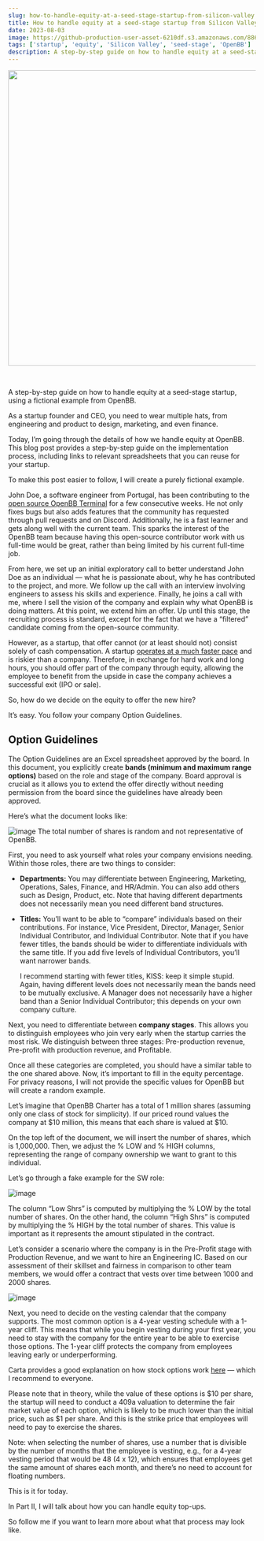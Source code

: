 ```yaml
---
slug: how-to-handle-equity-at-a-seed-stage-startup-from-silicon-valley
title: How to handle equity at a seed-stage startup from Silicon Valley
date: 2023-08-03
image: https://github-production-user-asset-6210df.s3.amazonaws.com/88618738/280556768-c4d5f9ed-d2b4-4faf-802d-1de3e3e83d71.png
tags: ['startup', 'equity', 'Silicon Valley', 'seed-stage', 'OpenBB']
description: A step-by-step guide on how to handle equity at a seed-stage startup, using a fictional example from OpenBB.
---
```


<p align="center">
    <img width="600" src="https://github-production-user-asset-6210df.s3.amazonaws.com/88618738/280556768-c4d5f9ed-d2b4-4faf-802d-1de3e3e83d71.png"/>
</p>

<br />

A step-by-step guide on how to handle equity at a seed-stage startup, using a fictional example from OpenBB.

<!-- truncate -->

<div style={{borderTop: '1px solid #21af90', margin: '1.5em 0'}} />

As a startup founder and CEO, you need to wear multiple hats, from engineering and product to design, marketing, and even finance.

Today, I’m going through the details of how we handle equity at OpenBB. This blog post provides a step-by-step guide on the implementation process, including links to relevant spreadsheets that you can reuse for your startup.

To make this post easier to follow, I will create a purely fictional example.

John Doe, a software engineer from Portugal, has been contributing to the [open source OpenBB Terminal](https://github.com/OpenBB-finance/OpenBBTerminal) for a few consecutive weeks. He not only fixes bugs but also adds features that the community has requested through pull requests and on Discord. Additionally, he is a fast learner and gets along well with the current team. This sparks the interest of the OpenBB team because having this open-source contributor work with us full-time would be great, rather than being limited by his current full-time job.

From here, we set up an initial exploratory call to better understand John Doe as an individual — what he is passionate about, why he has contributed to the project, and more. We follow up the call with an interview involving engineers to assess his skills and experience. Finally, he joins a call with me, where I sell the vision of the company and explain why what OpenBB is doing matters. At this point, we extend him an offer. Up until this stage, the recruiting process is standard, except for the fact that we have a “filtered” candidate coming from the open-source community.

However, as a startup, that offer cannot (or at least should not) consist solely of cash compensation. A startup [operates at a much faster pace](http://www.paulgraham.com/growth.html) and is riskier than a company. Therefore, in exchange for hard work and long hours, you should offer part of the company through equity, allowing the employee to benefit from the upside in case the company achieves a successful exit (IPO or sale).

So, how do we decide on the equity to offer the new hire?

It’s easy. You follow your company Option Guidelines.

## Option Guidelines

The Option Guidelines are an Excel spreadsheet approved by the board. In this document, you explicitly create **bands (minimum and maximum range options)** based on the role and stage of the company. Board approval is crucial as it allows you to extend the offer directly without needing permission from the board since the guidelines have already been approved.

Here’s what the document looks like:

![image](https://github.com/Meg1211/my-website/assets/88618738/c4d5f9ed-d2b4-4faf-802d-1de3e3e83d71)
The total number of shares is random and not representative of OpenBB.

First, you need to ask yourself what roles your company envisions needing. Within those roles, there are two things to consider:

- **Departments:** You may differentiate between Engineering, Marketing, Operations, Sales, Finance, and HR/Admin. You can also add others such as Design, Product, etc. Note that having different departments does not necessarily mean you need different band structures.

- **Titles:** You’ll want to be able to “compare” individuals based on their contributions. For instance, Vice President, Director, Manager, Senior Individual Contributor, and Individual Contributor. Note that if you have fewer titles, the bands should be wider to differentiate individuals with the same title. If you add five levels of Individual Contributors, you’ll want narrower bands.

  I recommend starting with fewer titles, KISS: keep it simple stupid. Again, having different levels does not necessarily mean the bands need to be mutually exclusive. A Manager does not necessarily have a higher band than a Senior Individual Contributor; this depends on your own company culture.

Next, you need to differentiate between **company stages**. This allows you to distinguish employees who join very early when the startup carries the most risk. We distinguish between three stages: Pre-production revenue, Pre-profit with production revenue, and Profitable.

Once all these categories are completed, you should have a similar table to the one shared above. Now, it’s important to fill in the equity percentage. For privacy reasons, I will not provide the specific values for OpenBB but will create a random example.

Let’s imagine that OpenBB Charter has a total of 1 million shares (assuming only one class of stock for simplicity). If our priced round values the company at $10 million, this means that each share is valued at $10.

On the top left of the document, we will insert the number of shares, which is 1,000,000. Then, we adjust the % LOW and % HIGH columns, representing the range of company ownership we want to grant to this individual.

Let’s go through a fake example for the SW role:

![image](https://github.com/Meg1211/my-website/assets/88618738/39ea2b1f-af4b-45b1-be7d-ba88f4c03c40)

The column “Low Shrs” is computed by multiplying the % LOW by the total number of shares. On the other hand, the column “High Shrs” is computed by multiplying the % HIGH by the total number of shares. This value is important as it represents the amount stipulated in the contract.

Let’s consider a scenario where the company is in the Pre-Profit stage with Production Revenue, and we want to hire an Engineering IC. Based on our assessment of their skillset and fairness in comparison to other team members, we would offer a contract that vests over time between 1000 and 2000 shares.

![image](https://github.com/Meg1211/my-website/assets/88618738/b84e4085-b26c-41a5-87cc-7667fe279d62)

Next, you need to decide on the vesting calendar that the company supports. The most common option is a 4-year vesting schedule with a 1-year cliff. This means that while you begin vesting during your first year, you need to stay with the company for the entire year to be able to exercise those options. The 1-year cliff protects the company from employees leaving early or underperforming.

Carta provides a good explanation on how stock options work [here](https://carta.com/blog/equity-101-stock-option-basics/) — which I recommend to everyone.

Please note that in theory, while the value of these options is $10 per share, the startup will need to conduct a 409a valuation to determine the fair market value of each option, which is likely to be much lower than the initial price, such as $1 per share. And this is the strike price that employees will need to pay to exercise the shares.

Note: when selecting the number of shares, use a number that is divisible by the number of months that the employee is vesting, e.g., for a 4-year vesting period that would be 48 (4 x 12), which ensures that employees get the same amount of shares each month, and there’s no need to account for floating numbers.

This is it for today.

In Part II, I will talk about how you can handle equity top-ups.

So follow me if you want to learn more about what that process may look like.
